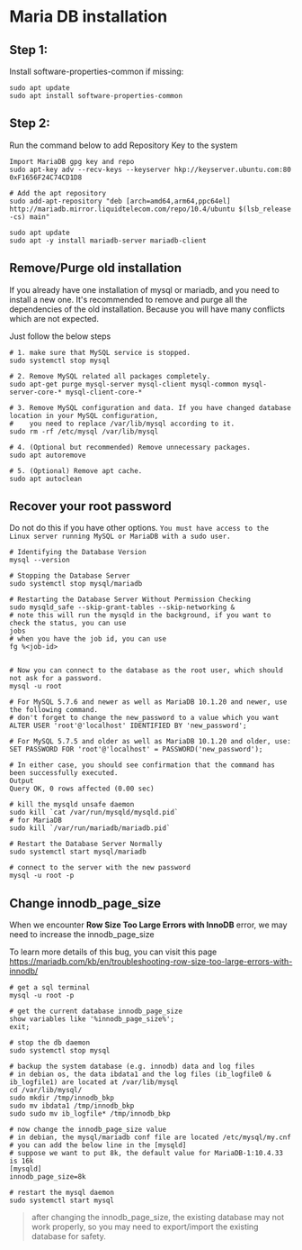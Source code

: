 # Maria DB installation

## Step 1: 

Install software-properties-common if missing:

```shell
sudo apt update
sudo apt install software-properties-common
```

## Step 2: 

Run the command below to add Repository Key to the system
```shell
Import MariaDB gpg key and repo
sudo apt-key adv --recv-keys --keyserver hkp://keyserver.ubuntu.com:80 0xF1656F24C74CD1D8

# Add the apt repository
sudo add-apt-repository "deb [arch=amd64,arm64,ppc64el] http://mariadb.mirror.liquidtelecom.com/repo/10.4/ubuntu $(lsb_release -cs) main"

sudo apt update
sudo apt -y install mariadb-server mariadb-client
```


## Remove/Purge old installation

If you already have one installation of mysql or mariadb, and you need to install a new one. It's recommended to
remove and purge all the dependencies of the old installation. Because you will have many conflicts which are not 
expected.

Just follow the below steps
```shell
# 1. make sure that MySQL service is stopped.
sudo systemctl stop mysql

# 2. Remove MySQL related all packages completely.
sudo apt-get purge mysql-server mysql-client mysql-common mysql-server-core-* mysql-client-core-*

# 3. Remove MySQL configuration and data. If you have changed database location in your MySQL configuration, 
#    you need to replace /var/lib/mysql according to it.
sudo rm -rf /etc/mysql /var/lib/mysql

# 4. (Optional but recommended) Remove unnecessary packages.
sudo apt autoremove

# 5. (Optional) Remove apt cache.
sudo apt autoclean
```

## Recover your root password

Do not do this if you have other options. `You must have access to the Linux server running MySQL or MariaDB with a sudo user.`



```shell
# Identifying the Database Version
mysql --version

# Stopping the Database Server
sudo systemctl stop mysql/mariadb

# Restarting the Database Server Without Permission Checking
sudo mysqld_safe --skip-grant-tables --skip-networking &
# note this will run the mysqld in the background, if you want to check the status, you can use
jobs
# when you have the job id, you can use 
fg %<job-id>


# Now you can connect to the database as the root user, which should not ask for a password.
mysql -u root

# For MySQL 5.7.6 and newer as well as MariaDB 10.1.20 and newer, use the following command.
# don't forget to change the new_password to a value which you want
ALTER USER 'root'@'localhost' IDENTIFIED BY 'new_password';

# For MySQL 5.7.5 and older as well as MariaDB 10.1.20 and older, use:
SET PASSWORD FOR 'root'@'localhost' = PASSWORD('new_password');

# In either case, you should see confirmation that the command has been successfully executed.
Output
Query OK, 0 rows affected (0.00 sec)

# kill the mysqld unsafe daemon
sudo kill `cat /var/run/mysqld/mysqld.pid`
# for MariaDB
sudo kill `/var/run/mariadb/mariadb.pid`

# Restart the Database Server Normally
sudo systemctl start mysql/mariadb

# connect to the server with the new password
mysql -u root -p
```

## Change innodb_page_size
When we encounter **Row Size Too Large Errors with InnoDB** error, we may need to increase the innodb_page_size

To learn more details of this bug, you can visit this page
https://mariadb.com/kb/en/troubleshooting-row-size-too-large-errors-with-innodb/

```shell
# get a sql terminal
mysql -u root -p

# get the current database innodb_page_size
show variables like '%innodb_page_size%';
exit;

# stop the db daemon
sudo systemctl stop mysql

# backup the system database (e.g. innodb) data and log files
# in debian os, the data ibdata1 and the log files (ib_logfile0 & ib_logfile1) are located at /var/lib/mysql
cd /var/lib/mysql/
sudo mkdir /tmp/innodb_bkp
sudo mv ibdata1 /tmp/innodb_bkp
sudo sudo mv ib_logfile* /tmp/innodb_bkp

# now change the innodb_page_size value
# in debian, the mysql/mariadb conf file are located /etc/mysql/my.cnf
# you can add the below line in the [mysqld]
# suppose we want to put 8k, the default value for MariaDB-1:10.4.33 is 16k
[mysqld]
innodb_page_size=8k

# restart the mysql daemon
sudo systemctl start mysql

```

> after changing the innodb_page_size, the existing database may not work properly, so you may need to export/import
  the existing database for safety.